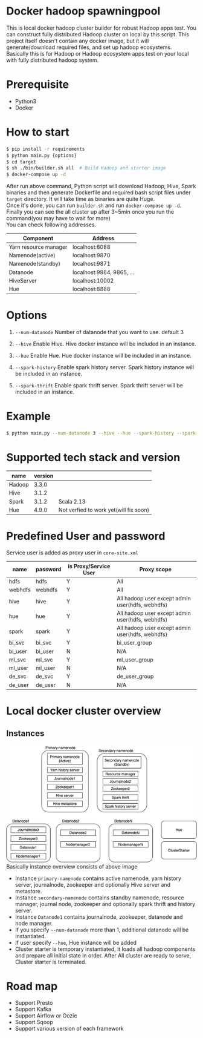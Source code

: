 # Docker hadoop spawningpool
This is local docker hadoop cluster builder for robust Hadoop apps test.
You can construct fully distributed Hadoop cluster on local by this script.
This project itself doesn't contain any docker image, but it will generate/download required files, and set up hadoop ecosystems.  
Basically this is for Hadoop or Hadoop ecosystem apps test on your local with fully distributed hadoop system.  

# Prerequisite
- Python3
- Docker

# How to start
```bash
$ pip install -r requirements
$ python main.py {options}
$ cd target
$ sh ./bin/builder.sh all  # Build Hadoop and starter image
$ docker-compose up -d
```
After run above command, Python script will download Hadoop, Hive, Spark binaries and then generate Dockerfile and required bash script files under `target` directory.
It will take time as binaries are quite Huge.  
Once it's done, you can run `builder.sh` and run `docker-compose up -d`.
Finally you can see the all cluster up after 3~5min once you run the command(you may have to wait for more)  
You can check following addresses.

|  Component  |  Address  |
|-----------|---------|
|  Yarn resource manager  |  localhost:8088  |
|  Namenode(active)  |  localhost:9870  |
|  Namenode(standby)  |  localhost:9871  |
|  Datanode  |  localhost:9864, 9865, ...  |
|  HiveServer  |  localhost:10002  |
|  Hue  |  localhost:8888 |


# Options
1. `--num-datanode` 
Number of datanode that you want to use. default 3
   
2. `--hive`
Enable Hive. Hive docker instance will be included in an instance.
   
3. `--hue`
Enable Hue. Hue docker instance will be included in an instance.
   
4. `--spark-history`
Enable spark history server. Spark history instance will be included in an instance.
   
5. `--spark-thrift`
Enable spark thrift server. Spark thrift server will be included in an instance.
   
# Example
```bash
$ python main.py --num-datanode 3 --hive --hue --spark-history --spark-thrift
```

# Supported tech stack and version
|  name | version |        | 
|---------|---------|-------|
|  Hadoop | 3.3.0 |     |
|  Hive   | 3.1.2 |      |
|  Spark  | 3.1.2 | Scala 2.13    |
|  Hue    | 4.9.0 |  Not verfied to work yet(will fix soon)   |

# Predefined User and password
Service user is added as proxy user in `core-site.xml`

|  name | password  | is Proxy/Service User | Proxy scope |
|---------|---------|-------------|-------------|
| hdfs    | hdfs    | Y           | All |
| webhdfs | webhdfs | Y           | All |
| hive  | hive | Y | All hadoop user except admin user(hdfs, webhdfs) |
| hue  | hue | Y | All hadoop user except admin user(hdfs, webhdfs) |
| spark  | spark | Y | All hadoop user except admin user(hdfs, webhdfs) |
| bi_svc | bi_svc | Y | bi_user_group |
| bi_user | bi_user | N | N/A |
| ml_svc | ml_svc | Y | ml_user_group |
| ml_user | ml_user | N | N/A |
| de_svc | de_svc | Y | de_user_group |
| de_user | de_user | N | N/A |

# Local docker cluster overview
## Instances
![docker-instances](./images/docker-instances.png)
Basically instance overview consists of above image
- Instance `primary-namenode` contains active namenode, yarn history server, journalnode, zookeeper and optionally Hive server and metastore.
- Instance `secondary-namenode` contains standby namenode, resource manager, journal node, zookeeper and optionally spark thrift and history server.
- Instance `Datanode1` contains journalnode, zookeeper, datanode and node manager.
- If you specify `--num-datanode` more than 1, additional datanode will be instantiated.
- If user specify `--hue`, Hue instance will be added
- Cluster starter is temporary instantiated, it loads all hadoop components and prepare all initial state in order. After All cluster are ready to serve, Cluster starter is terminated.


# Road map 
- Support Presto
- Support Kafka
- Support Airflow or Oozie
- Support Sqoop
- Support various version of each framework
